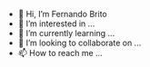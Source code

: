 - 👋 Hi, I’m Fernando Brito
- 👀 I’m interested in ...
- 🌱 I’m currently learning ...
- 💞️ I’m looking to collaborate on ...
- 📫 How to reach me ...

<!---
britoGEMIDA/britoGEMIDA is a ✨ special ✨ repository because its `README.md` (this file) appears on your GitHub profile.
You can click the Preview link to take a look at your changes.
--->
